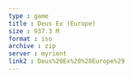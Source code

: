 ```yaml
---
type : game
title : Deus Ex (Europe)
size : 937.3 M
format : iso
archive : zip
server : myrient
link2 : Deus%20Ex%20%28Europe%29
---
```

